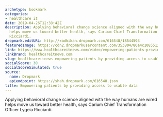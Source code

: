 ```yaml
---
archetype: bookmark
categories:
- healthcare it
date: 2019-04-26T12:38:42Z
description: Applying behavioral change science aligned with the way humans are wired
  helps move us toward better health, says Carium Chief Transformation Officer Lygeia
  Ricciardi.
dropmark.editURL: http://radhikan.dropmark.com/616548/18544593
featuredImage: https://cdn2.dropmarkusercontent.com/353804/80a4c108551260f172484b0eee38e5ac2a9d60880d90babdeb83a7cfbe546fff/thumbnail/Riccardi.jpg?Expires=1557430062&Signature=bl-oUD-aCPApsyaqzIQ1z7DL-Kbzpbsyd2VdT7RPzcr8NFFhR4OkyvbJK7LXrehHRQRrYcIMIXilENrjcJrWzSxsgw29ETNaNxUgqwnsuK2DXLmCWRD5TgWmx4~hDlcfIpVecnBTA0C6MvIzqLjoJXB8c6JSxtgMhgVTq9yXjPoUDREUtxAcktUapkFq5nSlX4T5TcSD64ktMVJdzhSHtqqjCdInGQCzqEO4QgP-CJ4EyN~j4DbQhB2jjhiqI-gODGlN19GkHdo3XQ8vsvbB-1aihZNRpPc2YSjUhOgaUexVwKURFWgmFPwmiQDaBPKd40qYlJvFRVt0pzt0yU30Mw__&Key-Pair-Id=APKAITQYWVEN757ZA4KQ
link: https://www.healthcareitnews.com/video/empowering-patients-providing-access-usable-data
linkBrand: healthcareitnews.com
slug: healthcareitnews-empowering-patients-by-providing-access-to-usable-data
socialScore: 30
socialScoreSimulated: true
source:
  name: Dropmark
  apiendpoint: https://shah.dropmark.com/616548.json
title: Empowering patients by providing access to usable data
---
```

Applying behavioral change science aligned with the way humans are wired helps move us toward better health, says Carium Chief Transformation Officer Lygeia Ricciardi.